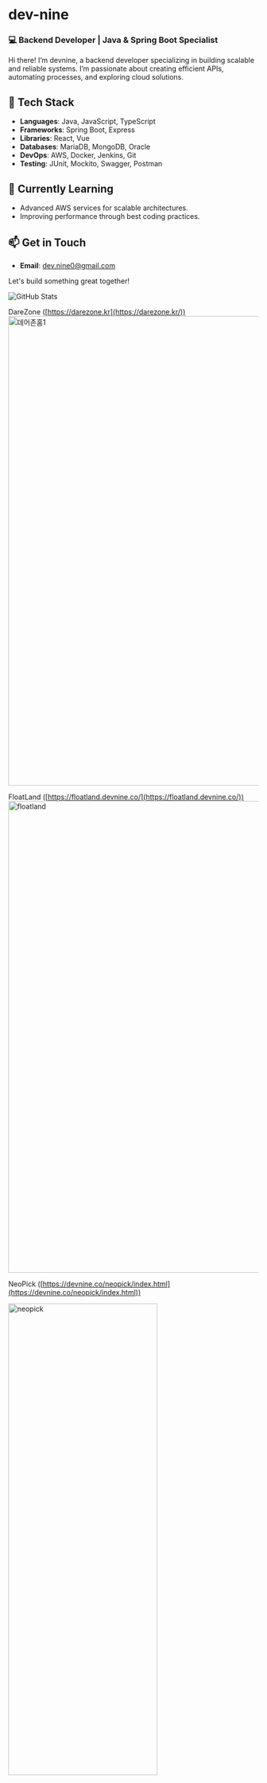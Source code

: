 # dev-nine
### 💻 Backend Developer | Java & Spring Boot Specialist

Hi there! I’m devnine, a backend developer specializing in building scalable and reliable systems. I’m passionate about creating efficient APIs, automating processes, and exploring cloud solutions.

## 🔧 Tech Stack
- **Languages**: Java, JavaScript, TypeScript
- **Frameworks**: Spring Boot, Express
- **Libraries**: React, Vue
- **Databases**: MariaDB, MongoDB, Oracle
- **DevOps**: AWS, Docker, Jenkins, Git
- **Testing**: JUnit, Mockito, Swagger, Postman

## 🌱 Currently Learning
- Advanced AWS services for scalable architectures.
- Improving performance through best coding practices.

## 📫 Get in Touch
- **Email**: dev.nine0@gmail.com

Let's build something great together!

![GitHub Stats](https://github-readme-stats.vercel.app/api?username=devnine-codes&show_icons=true&theme=radical)

DareZone ([https://darezone.kr](https://darezone.kr/))
<img width="1920" height="944" alt="데어존홈1" src="https://github.com/user-attachments/assets/f7d6719e-8057-4420-a291-95c11c2804dc" />

FloatLand ([https://floatland.devnine.co/](https://floatland.devnine.co/))
<img width="1904" height="948" alt="floatland" src="https://github.com/user-attachments/assets/c269d8a7-290d-4855-bc50-4183cda9c8e0" />

NeoPick ([https://devnine.co/neopick/index.html](https://devnine.co/neopick/index.html))


<img width="300" height="948" alt="neopick" src="https://github.com/user-attachments/assets/fbd60137-34e9-4675-a762-4c50058c23c3" />

